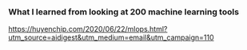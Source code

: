 ### What I learned from looking at 200 machine learning tools

https://huyenchip.com/2020/06/22/mlops.html?utm_source=aidigest&utm_medium=email&utm_campaign=110

